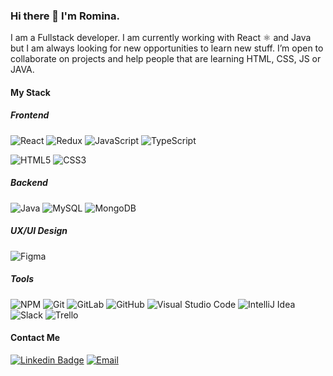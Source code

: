 ### Hi there 👋 I'm Romina.

I am a Fullstack developer. I am currently working with React  ⚛ and Java but I am always looking for new opportunities to learn new stuff. I’m open to collaborate on projects and help people that are learning HTML, CSS, JS or JAVA.


#### My Stack

##### **Frontend**

![React](https://img.shields.io/badge/-React-black?style=for-the-badge&logo=react)
![Redux](https://img.shields.io/badge/-Redux-311C87?style=for-the-badge&logo=redux)
![JavaScript](https://img.shields.io/badge/JavaScript-F7DF1E?style=for-the-badge&logo=JavaScript&logoColor=white)
![TypeScript](https://img.shields.io/badge/-TypeScript-007ACC?style=for-the-badge&logo=typescript)

![HTML5](https://img.shields.io/badge/-HTML5-E34F26?style=for-the-badge&logo=html5&logoColor=white)
![CSS3](https://img.shields.io/badge/-CSS3-1572B6?style=for-the-badge&logo=css3)


##### **Backend**
![Java](https://img.shields.io/badge/-JAVA-blue?style=for-the-badge&logo=Java)
![MySQL](https://img.shields.io/badge/-MySQL-white?style=for-the-badge&logo=mysql&logoColor=orange)
![MongoDB](https://img.shields.io/badge/-MongoDB-black?style=for-the-badge&logo=MongoDB)

##### **UX/UI Design**
![Figma](https://img.shields.io/badge/-Figma-pink?style=for-the-badge&logo=Figma)

##### **Tools**

![NPM](https://img.shields.io/badge/-NPM-CB3837?style=for-the-badge&logo=npm)
![Git](https://img.shields.io/badge/Git-F05032?style=for-the-badge&logo=Git&logoColor=white)
![GitLab](https://img.shields.io/badge/-GitLab-FCA121?style=for-the-badge&logo=gitlab)
![GitHub](https://img.shields.io/badge/-GitHub-181717?style=for-the-badge&logo=github)
![Visual Studio Code](https://img.shields.io/badge/Visual_Studio_Code-007ACC?style=for-the-badge&logo=Visual-Studio-Code&logoColor=white)
![IntelliJ Idea](https://img.shields.io/badge/-IntelliJ-black?style=for-the-badge&logo=IntelliJIDEA)
![Slack](https://img.shields.io/badge/-Slack-3f0f91?style=for-the-badge&logo=slack&logoColor=white)
![Trello](https://img.shields.io/badge/-Trello-1572B6?style=for-the-badge&logo=trello&logoColor=white)



#### Contact Me

[![Linkedin Badge](https://img.shields.io/badge/-LinkedIn-blue?style=for-the-badge&logo=Linkedin&logoColor=white&link=https://www.linkedin.com/in/romina-paola-colombo-455440ba//)](https://www.linkedin.com/in/romina-paola-colombo-455440ba/)
[![Email](https://img.shields.io/badge/colombo.romina@gmail.com-D14836?style=for-the-badge&logo=gmail&logoColor=white)](mailto:colombo.romina@gmail.com)

